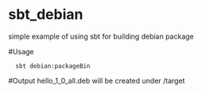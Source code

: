 # sbt_debian
simple example of using sbt for building debian package

#Usage
```
  sbt debian:packageBin
```
#Output
  hello_1_0_all.deb will be created under /target
